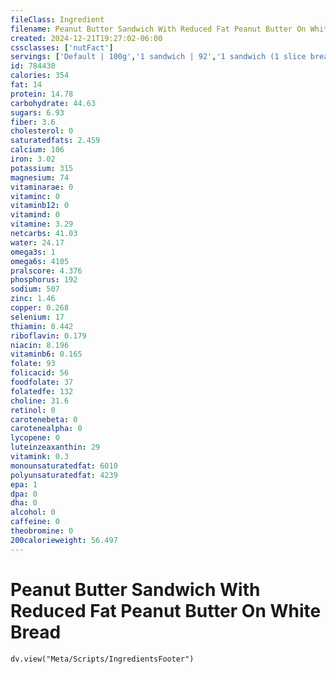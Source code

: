 ```yaml
---
fileClass: Ingredient
filename: Peanut Butter Sandwich With Reduced Fat Peanut Butter On White Bread
created: 2024-12-21T19:27:02-06:00
cssclasses: ['nutFact']
servings: ['Default | 100g','1 sandwich | 92','1 sandwich (1 slice bread) | 46']
id: 784430
calories: 354
fat: 14
protein: 14.78
carbohydrate: 44.63
sugars: 6.93
fiber: 3.6
cholesterol: 0
saturatedfats: 2.459
calcium: 106
iron: 3.02
potassium: 315
magnesium: 74
vitaminarae: 0
vitaminc: 0
vitaminb12: 0
vitamind: 0
vitamine: 3.29
netcarbs: 41.03
water: 24.17
omega3s: 1
omega6s: 4105
pralscore: 4.376
phosphorus: 192
sodium: 507
zinc: 1.46
copper: 0.268
selenium: 17
thiamin: 0.442
riboflavin: 0.179
niacin: 8.196
vitaminb6: 0.165
folate: 93
folicacid: 56
foodfolate: 37
folatedfe: 132
choline: 31.6
retinol: 0
carotenebeta: 0
carotenealpha: 0
lycopene: 0
luteinzeaxanthin: 29
vitamink: 0.3
monounsaturatedfat: 6010
polyunsaturatedfat: 4239
epa: 1
dpa: 0
dha: 0
alcohol: 0
caffeine: 0
theobromine: 0
200calorieweight: 56.497
---
```


# Peanut Butter Sandwich With Reduced Fat Peanut Butter On White Bread

```dataviewjs
dv.view("Meta/Scripts/IngredientsFooter")
```